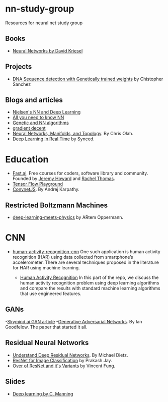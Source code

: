 # nn-study-group
Resources for neural net study group

## Books
- [Neural Networks by David Kriesel](https://ia601504.us.archive.org/30/items/NeuralNetworks_201810/Neural%20Networks.pdf)

## Projects
 - [DNA Sequence detection with Genetically trained weights](https://github.com/christophersanchez/DataScience/tree/master/Thinkful/Unit6) by Chistopher Sanchez
 
## Blogs and articles
- [Nielsen's NN and Deep Learning](http://neuralnetworksanddeeplearning.com/index.html)
- [All you need to know NN](https://towardsdatascience.com/nns-aynk-c34efe37f15a)
- [Genetic and NN algorithms](https://towardsdatascience.com/gas-and-nns-6a41f1e8146d)
- [gradient decent](https://hackernoon.com/gradient-descent-aynk-7cbe95a778da)
- [Neural Networks, Manifolds, and Topology](http://colah.github.io/posts/2014-03-NN-Manifolds-Topology/). By  Chris Olah.
- [Deep Learning in Real Time](https://medium.com/syncedreview/deep-learning-in-real-time-inference-acceleration-and-continuous-training-17dac9438b0b) by Synced.

# Education
- [Fast.ai](https://www.fast.ai/about/). Free courses for coders, software library and community. Founded by 
[Jeremy Howard](https://www.fast.ai/about/#jeremy) and [Rachel Thomas](https://www.fast.ai/about/#rachel).
- [Tensor Flow Playground](https://playground.tensorflow.org)
- [ConvnetJS](https://cs.stanford.edu/people/karpathy/convnetjs/demo/classify2d.html). By Andrej Karpathy.

## Restricted Boltzmann Machines
- [deep-learning-meets-physics](https://towardsdatascience.com/deep-learning-meets-physics-restricted-boltzmann-machines-part-i-6df5c4918c15) by ARtem Oppermann.

# CNN
- [human-activity-recognition-cnn](https://aqibsaeed.github.io/2016-11-04-human-activity-recognition-cnn/)  One such application is human activity recognition (HAR) using data collected from smartphone’s accelerometer. There are several techniques proposed in the literature for HAR using machine learning.

  - [Human Activity Recognition](https://github.com/healthDataScience/deep-learning-HAR) In this part of the repo, we discuss the human activity recognition problem using deep learning algorithms and compare the results with standard machine learning algorithms that use engineered features.


## GANs
-[Skymind.ai GAN article](https://skymind.ai/wiki/generative-adversarial-network-gan)
-[Generative Adversarial Networks](https://arxiv.org/abs/1406.2661). By Ian Goodfelow. The paper that
started it all.

## Residual Neural Networks
- [Understand Deep Residual Networks](https://blog.waya.ai/deep-residual-learning-9610bb62c355). By Michael Dietz.
- [ResNet for Image Classification](https://medium.com/@14prakash/understanding-and-implementing-architectures-of-resnet-and-resnext-for-state-of-the-art-image-cf51669e1624) by Prakash Jay.
- [Over of ResNet and it's Variants](https://towardsdatascience.com/an-overview-of-resnet-and-its-variants-5281e2f56035) by
Vincent Fung.

## Slides
- [Deep learning by C. Manning](http://www.cs.cmu.edu/~rsalakhu/talks/talk_JSM_part1.pdf)
